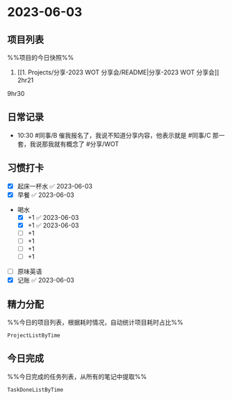 # 2023-06-03

## 项目列表
%%项目的今日快照%%
1. [[1. Projects/分享-2023 WOT 分享会/README|分享-2023 WOT 分享会]] 2hr21

9hr30

## 日常记录
- 10:30 #同事/B 催我报名了，我说不知道分享内容，他表示就是 #同事/C 那一套，我说那我就有概念了 #分享/WOT 

## 习惯打卡
- [x] 起床一杯水 ✅ 2023-06-03
- [x] 早餐 ✅ 2023-06-03
- 喝水
	- [x] +1 ✅ 2023-06-03
	- [x] +1 ✅ 2023-06-03
	- [ ] +1
	- [ ] +1
	- [ ] +1
	- [ ] +1
- [ ] 原味英语
- [x] 记账 ✅ 2023-06-03

## 精力分配
%%今日的项目列表，根据耗时情况，自动统计项目耗时占比%%
```PeriodicPARA
ProjectListByTime
```

## 今日完成
%%今日完成的任务列表，从所有的笔记中提取%%
```PeriodicPARA
TaskDoneListByTime
```
